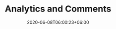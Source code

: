 ---
title: "Analytics and Comments"
date: 2020-06-08T06:00:23+06:00
hero: /images/posts/writing-posts/Warehouse.jpg
#hero: /images/posts/writing-posts/analytics.svg
description: Adding analytics and disquss comment in hugo 
theme: Toha
menu:
  sidebar:
    name: Analytics & Comments
    identifier: analytics-and-comments
    weight: 500
---